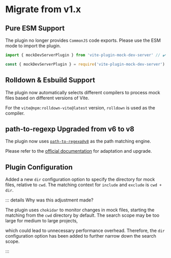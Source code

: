 # Migrate from v1.x

## Pure ESM Support

The plugin no longer provides `CommonJS` code exports. Please use the ESM mode to import the plugin.

```ts
import { mockDevServerPlugin } from 'vite-plugin-mock-dev-server' // ✔️
```

```js
const { mockDevServerPlugin } = require('vite-plugin-mock-dev-server') // ✖️ // [!code error]
```

## Rolldown & Esbuild Support

The plugin now automatically selects different compilers to process mock files based on different versions of Vite.

For the `vite@npm:rolldown-vite@latest` version, `rolldown` is used as the compiler.

## path-to-regexp Upgraded from v6 to v8

The plugin now uses [`path-to-regexp@v8`](https://github.com/pillarjs/path-to-regexp#readme) as the path matching engine.

Please refer to the [official documentation](https://github.com/pillarjs/path-to-regexp#unexpected--or-) for adaptation and upgrade.

## Plugin Configuration

Added a new `dir` configuration option to specify the directory for mock files, relative to `cwd`. The matching context for `include` and `exclude` is `cwd + dir`.

::: details Why was this adjustment made?

The plugin uses `chokidar` to monitor changes in mock files, starting the matching from the `cwd` directory by default. The search scope may be too large for medium to large projects,

which could lead to unnecessary performance overhead. Therefore, the `dir` configuration option has been added to further narrow down the search scope.

:::
